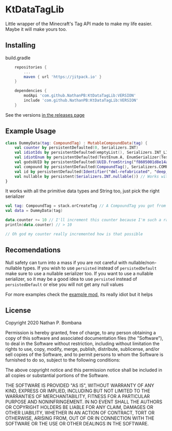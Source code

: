 # KtDataTagLib

Little wrapper of the Minecraft's Tag API made to make my life easier. Maybe it will make yours too.

## Installing

build.gradle
```groovy
    repositories {
        ...
        maven { url 'https://jitpack.io' }
    }
```
```groovy
    dependencies {
        modApi 'com.github.NathanPB:KtDataTagLib:VERSION'
        include 'com.github.NathanPB:KtDataTagLib:VERSION'
    }
```

See the versions [in the releases page](https://github.com/NathanPB/KtDataTagLib/releases)

## Example Usage

```kotlin
class DummyData(tag: CompoundTag) : MutableCompoundData(tag) {
    val counter by persistentDefaulted(0, Serializers.INT)
    val idiotIds by persistentDefaulted(emptyList(), Serializers.INT_LIST) // Works with IMMUTABLE lists too
    val idiotEnum by persistentDefaulted(TestEnum.A, EnumSerializer(TestEnum::class.java)) // Enums require you to manually instantiate the serializer, not big deal
    val godsUUID by persistentDefaulted(UUID.fromString("f8605001d8e14a379765ffc0675f3324"), Serializers.UUID) // UUIDs are valid too
    val compound by persistentDefaulted(CompoundTag(), Serializers.COMPOUND_TAG) // And so compound tags are
    val id by persistentDefaulted(Identifier("dml-refabricated", "deep_learner"), Serializers.IDENTIFIER) // And with identifiers too, how could I forget that?
    val nullable by persistent(Serializers.INT.nullable()) // Works with nullable values too
}
```

It works with all the primitive data types and String too, just pick the right serializer

```kotlin
val tag: CompoundTag = stack.orCreateTag // A CompoundTag you got from somewhere, does not matter where it came from
val data = DummyData(tag)

data.counter += 10 // I'll increment this counter because I'm such a random person
println(data.counter) // > 10

// Oh god my counter really incremented how is that possible
```

## Recomendations
Null safety can turn into a mass if you are not careful with nullable/non-nullable types.
If you wish to use ``persisted`` instead of ``persistedDefault`` make sure to use a nullable serializer too.
If you want to use a nullable serializer, so it may be a good idea to use ``persisted`` instead of ``persistedDefault`` or else you will not get any null values

For more examples check the [example mod](https://github.com/NathanPB/KtDataTagLib/tree/master/src/main/kotlin/dev/nathanpb/example), its really idiot but it helps

## License

Copyright 2020 Nathan P. Bombana

Permission is hereby granted, free of charge, to any person obtaining a copy of this software and associated documentation files (the "Software"), to deal in the Software without restriction, including without limitation the rights to use, copy, modify, merge, publish, distribute, sublicense, and/or sell copies of the Software, and to permit persons to whom the Software is furnished to do so, subject to the following conditions:

The above copyright notice and this permission notice shall be included in all copies or substantial portions of the Software.

THE SOFTWARE IS PROVIDED "AS IS", WITHOUT WARRANTY OF ANY KIND, EXPRESS OR IMPLIED, INCLUDING BUT NOT LIMITED TO THE WARRANTIES OF MERCHANTABILITY, FITNESS FOR A PARTICULAR PURPOSE AND NONINFRINGEMENT. IN NO EVENT SHALL THE AUTHORS OR COPYRIGHT HOLDERS BE LIABLE FOR ANY CLAIM, DAMAGES OR OTHER LIABILITY, WHETHER IN AN ACTION OF CONTRACT, TORT OR OTHERWISE, ARISING FROM, OUT OF OR IN CONNECTION WITH THE SOFTWARE OR THE USE OR OTHER DEALINGS IN THE SOFTWARE.
